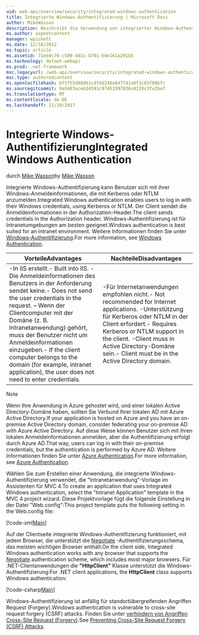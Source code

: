 ```yaml
---
uid: web-api/overview/security/integrated-windows-authentication
title: Integrierte Windows-Authentifizierung | Microsoft Docs
author: MikeWasson
description: Beschreibt die Verwendung von integrierter Windows-Authentifizierung in ASP.NET Web-API.
ms.author: aspnetcontent
manager: wpickett
ms.date: 12/18/2012
ms.topic: article
ms.assetid: 71ee4c78-c500-4d1c-b761-b4e161a291b5
ms.technology: dotnet-webapi
ms.prod: .net-framework
msc.legacyurl: /web-api/overview/security/integrated-windows-authentication
msc.type: authoredcontent
ms.openlocfilehash: bf5f55d98d61cdfdd246a847f41a6f1c65f00bfc
ms.sourcegitcommit: 9a9483aceb34591c97451997036a9120c3fe2baf
ms.translationtype: MT
ms.contentlocale: de-DE
ms.lasthandoff: 11/10/2017
---
```

<a name="integrated-windows-authentication"></a><span data-ttu-id="c9880-103">Integrierte Windows-Authentifizierung</span><span class="sxs-lookup"><span data-stu-id="c9880-103">Integrated Windows Authentication</span></span>
====================
<span data-ttu-id="c9880-104">durch [Mike Wasson](https://github.com/MikeWasson)</span><span class="sxs-lookup"><span data-stu-id="c9880-104">by [Mike Wasson](https://github.com/MikeWasson)</span></span>

<span data-ttu-id="c9880-105">Integrierte Windows-Authentifizierung kann Benutzer sich mit ihrer Windows-Anmeldeinformationen, die mit Kerberos oder NTLM anzumelden.</span><span class="sxs-lookup"><span data-stu-id="c9880-105">Integrated Windows authentication enables users to log in with their Windows credentials, using Kerberos or NTLM.</span></span> <span data-ttu-id="c9880-106">Der Client sendet die Anmeldeinformationen in der Authorization-Header.</span><span class="sxs-lookup"><span data-stu-id="c9880-106">The client sends credentials in the Authorization header.</span></span> <span data-ttu-id="c9880-107">Windows-Authentifizierung ist für Intranetumgebungen am besten geeignet.</span><span class="sxs-lookup"><span data-stu-id="c9880-107">Windows authentication is best suited for an intranet environment.</span></span> <span data-ttu-id="c9880-108">Weitere Informationen finden Sie unter [Windows-Authentifizierung](https://www.iis.net/configreference/system.webserver/security/authentication/windowsauthentication).</span><span class="sxs-lookup"><span data-stu-id="c9880-108">For more information, see [Windows Authentication](https://www.iis.net/configreference/system.webserver/security/authentication/windowsauthentication).</span></span>

| <span data-ttu-id="c9880-109">Vorteile</span><span class="sxs-lookup"><span data-stu-id="c9880-109">Advantages</span></span> | <span data-ttu-id="c9880-110">Nachteile</span><span class="sxs-lookup"><span data-stu-id="c9880-110">Disadvantages</span></span> |
| --- | --- |
| <span data-ttu-id="c9880-111">-In IIS erstellt.</span><span class="sxs-lookup"><span data-stu-id="c9880-111">- Built into IIS.</span></span> <span data-ttu-id="c9880-112">-Die Anmeldeinformationen des Benutzers in der Anforderung sendet keine.</span><span class="sxs-lookup"><span data-stu-id="c9880-112">- Does not send the user credentials in the request.</span></span> <span data-ttu-id="c9880-113">– Wenn der Clientcomputer mit der Domäne (z. B. Intranetanwendung) gehört, muss der Benutzer nicht um Anmeldeinformationen einzugeben.</span><span class="sxs-lookup"><span data-stu-id="c9880-113">- If the client computer belongs to the domain (for example, intranet application), the user does not need to enter credentials.</span></span> | <span data-ttu-id="c9880-114">-Für Internetanwendungen empfohlen nicht.</span><span class="sxs-lookup"><span data-stu-id="c9880-114">- Not recommended for Internet applications.</span></span> <span data-ttu-id="c9880-115">-Unterstützung für Kerberos oder NTLM in der Client erfordert.</span><span class="sxs-lookup"><span data-stu-id="c9880-115">- Requires Kerberos or NTLM support in the client.</span></span> <span data-ttu-id="c9880-116">-Client muss in Active Directory-Domäne sein.</span><span class="sxs-lookup"><span data-stu-id="c9880-116">- Client must be in the Active Directory domain.</span></span> |

> [!NOTE]
> <span data-ttu-id="c9880-117">Wenn Ihre Anwendung in Azure gehostet wird, und einer lokalen Active Directory-Domäne haben, sollten Sie Verbund Ihrer lokalen AD mit Azure Active Directory.</span><span class="sxs-lookup"><span data-stu-id="c9880-117">If your application is hosted on Azure and you have an on-premise Active Directory domain, consider federating your on-premise AD with Azure Active Directory.</span></span> <span data-ttu-id="c9880-118">Auf diese Weise können Benutzer sich mit ihren lokalen Anmeldeinformationen anmelden, aber die Authentifizierung erfolgt durch Azure AD.</span><span class="sxs-lookup"><span data-stu-id="c9880-118">That way, users can log in with their on-premise credentials, but the authentication is performed by Azure AD.</span></span> <span data-ttu-id="c9880-119">Weitere Informationen finden Sie unter [Azure Authentication](../../../visual-studio/overview/2012/windows-azure-authentication.md).</span><span class="sxs-lookup"><span data-stu-id="c9880-119">For more information, see [Azure Authentication](../../../visual-studio/overview/2012/windows-azure-authentication.md).</span></span>


<span data-ttu-id="c9880-120">Wählen Sie zum Erstellen einer Anwendung, die integrierte Windows-Authentifizierung verwendet, die "Intranetanwendung"-Vorlage im Assistenten für MVC 4.</span><span class="sxs-lookup"><span data-stu-id="c9880-120">To create an application that uses Integrated Windows authentication, select the "Intranet Application" template in the MVC 4 project wizard.</span></span> <span data-ttu-id="c9880-121">Diese Projektvorlage fügt die folgende Einstellung in der Datei "Web.config":</span><span class="sxs-lookup"><span data-stu-id="c9880-121">This project template puts the following setting in the Web.config file:</span></span>

[!code-xml[Main](integrated-windows-authentication/samples/sample1.xml)]

<span data-ttu-id="c9880-122">Auf der Clientseite integrierte Windows-Authentifizierung funktioniert, mit jedem Browser, die unterstützt die [Negotiate](http://www.ietf.org/rfc/rfc4559.txt) -Authentifizierungsschema, das meisten wichtigen Browser enthält.</span><span class="sxs-lookup"><span data-stu-id="c9880-122">On the client side, Integrated Windows authentication works with any browser that supports the [Negotiate](http://www.ietf.org/rfc/rfc4559.txt) authentication scheme, which includes most major browsers.</span></span> <span data-ttu-id="c9880-123">Für .NET-Clientanwendungen die **"HttpClient"** Klasse unterstützt die Windows-Authentifizierung:</span><span class="sxs-lookup"><span data-stu-id="c9880-123">For .NET client applications, the **HttpClient** class supports Windows authentication:</span></span>

[!code-csharp[Main](integrated-windows-authentication/samples/sample2.cs)]

<span data-ttu-id="c9880-124">Windows-Authentifizierung ist anfällig für standortübergreifenden Angriffen Request (Forgery).</span><span class="sxs-lookup"><span data-stu-id="c9880-124">Windows authentication is vulnerable to cross-site request forgery (CSRF) attacks.</span></span> <span data-ttu-id="c9880-125">Finden Sie unter [verhindern von Angriffen Cross-Site Request (Forgery)](preventing-cross-site-request-forgery-csrf-attacks.md).</span><span class="sxs-lookup"><span data-stu-id="c9880-125">See [Preventing Cross-Site Request Forgery (CSRF) Attacks](preventing-cross-site-request-forgery-csrf-attacks.md).</span></span>
